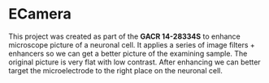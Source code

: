 # ECamera

This project was created as part of the **GACR 14-28334S** to enhance microscope picture of a neuronal cell. It applies a series of image filters + enhancers so we can get a better picture of the examining sample. The original picture is very flat with low contrast. After enhancing we can better target the microelectrode to the right place on the neuronal cell.
